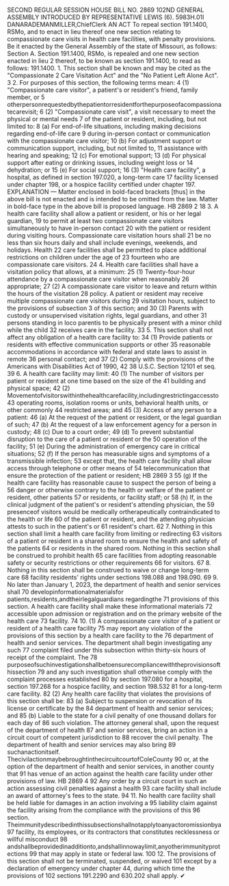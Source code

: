 SECOND REGULAR SESSION
HOUSE BILL NO. 2869
102ND GENERAL ASSEMBLY
INTRODUCED BY REPRESENTATIVE LEWIS (6).
5983H.01I DANARADEMANMILLER,ChiefClerk
AN ACT
To repeal section 191.1400, RSMo, and to enact in lieu thereof one new section relating to
compassionate care visits in health care facilities, with penalty provisions.
Be it enacted by the General Assembly of the state of Missouri, as follows:
Section A. Section 191.1400, RSMo, is repealed and one new section enacted in lieu
2 thereof, to be known as section 191.1400, to read as follows:
191.1400. 1. This section shall be known and may be cited as the "Compassionate
2 Care Visitation Act" and the "No Patient Left Alone Act".
3 2. For purposes of this section, the following terms mean:
4 (1) "Compassionate care visitor", a patient's or resident's friend, family member, or
5 otherpersonrequestedbythepatientorresidentforthepurposeofacompassionatecarevisit;
6 (2) "Compassionate care visit", a visit necessary to meet the physical or mental needs
7 of the patient or resident, including, but not limited to:
8 (a) For end-of-life situations, including making decisions regarding end-of-life care
9 during in-person contact or communication with the compassionate care visitor;
10 (b) For adjustment support or communication support, including, but not limited to,
11 assistance with hearing and speaking;
12 (c) For emotional support;
13 (d) For physical support after eating or drinking issues, including weight loss or
14 dehydration; or
15 (e) For social support;
16 (3) "Health care facility", a hospital, as defined in section 197.020, a long-term care
17 facility licensed under chapter 198, or a hospice facility certified under chapter 197.
EXPLANATION — Matter enclosed in bold-faced brackets [thus] in the above bill is not enacted and is
intended to be omitted from the law. Matter in bold-face type in the above bill is proposed language.
HB 2869 2
18 3. A health care facility shall allow a patient or resident, or his or her legal guardian,
19 to permit at least two compassionate care visitors simultaneously to have in-person contact
20 with the patient or resident during visiting hours. Compassionate care visitation hours shall
21 be no less than six hours daily and shall include evenings, weekends, and holidays. Health
22 care facilities shall be permitted to place additional restrictions on children under the age of
23 fourteen who are compassionate care visitors.
24 4. Health care facilities shall have a visitation policy that allows, at a minimum:
25 (1) Twenty-four-hour attendance by a compassionate care visitor when reasonably
26 appropriate;
27 (2) A compassionate care visitor to leave and return within the hours of the visitation
28 policy. A patient or resident may receive multiple compassionate care visitors during
29 visitation hours, subject to the provisions of subsection 3 of this section; and
30 (3) Parents with custody or unsupervised visitation rights, legal guardians, and other
31 persons standing in loco parentis to be physically present with a minor child while the child
32 receives care in the facility.
33 5. This section shall not affect any obligation of a health care facility to:
34 (1) Provide patients or residents with effective communication supports or other
35 reasonable accommodations in accordance with federal and state laws to assist in remote
36 personal contact; and
37 (2) Comply with the provisions of the Americans with Disabilities Act of 1990, 42
38 U.S.C. Section 12101 et seq.
39 6. A health care facility may limit:
40 (1) The number of visitors per patient or resident at one time based on the size of the
41 building and physical space;
42 (2) Movementofvisitorswithinthehealthcarefacility,includingrestrictingaccessto
43 operating rooms, isolation rooms or units, behavioral health units, or other commonly
44 restricted areas; and
45 (3) Access of any person to a patient:
46 (a) At the request of the patient or resident, or the legal guardian of such;
47 (b) At the request of a law enforcement agency for a person in custody;
48 (c) Due to a court order;
49 (d) To prevent substantial disruption to the care of a patient or resident or the
50 operation of the facility;
51 (e) During the administration of emergency care in critical situations;
52 (f) If the person has measurable signs and symptoms of a transmissible infection;
53 except that, the health care facility shall allow access through telephone or other means of
54 telecommunication that ensure the protection of the patient or resident;
HB 2869 3
55 (g) If the health care facility has reasonable cause to suspect the person of being a
56 danger or otherwise contrary to the health or welfare of the patient or resident, other patients
57 or residents, or facility staff; or
58 (h) If, in the clinical judgment of the patient's or resident's attending physician, the
59 presenceof visitors would be medically ortherapeutically contraindicated to the health or life
60 of the patient or resident, and the attending physician attests to such in the patient's or
61 resident's chart.
62 7. Nothing in this section shall limit a health care facility from limiting or redirecting
63 visitors of a patient or resident in a shared room to ensure the health and safety of the patients
64 or residents in the shared room. Nothing in this section shall be construed to prohibit health
65 care facilities from adopting reasonable safety or security restrictions or other requirements
66 for visitors.
67 8. Nothing in this section shall be construed to waive or change long-term care
68 facility residents' rights under sections 198.088 and 198.090.
69 9. No later than January 1, 2023, the department of health and senior services shall
70 developinformationalmaterialsfor patients,residents,andtheirlegalguardians regardingthe
71 provisions of this section. A health care facility shall make these informational materials
72 accessible upon admission or registration and on the primary website of the health care
73 facility.
74 10. (1) A compassionate care visitor of a patient or resident of a health care facility
75 may report any violation of the provisions of this section by a health care facility to the
76 department of health and senior services. The department shall begin investigating any such
77 complaint filed under this subsection within thirty-six hours of receipt of the complaint. The
78 purposeofsuchinvestigationshallbetoensurecompliancewiththeprovisionsofthissection
79 and any such investigation shall otherwise comply with the complaint processes established
80 by section 197.080 for a hospital, section 197.268 for a hospice facility, and section 198.532
81 for a long-term care facility.
82 (2) Any health care facility that violates the provisions of this section shall be:
83 (a) Subject to suspension or revocation of its license or certificate by the
84 department of health and senior services; and
85 (b) Liable to the state for a civil penalty of one thousand dollars for each day of
86 such violation. The attorney general shall, upon the request of the department of health
87 and senior services, bring an action in a circuit court of competent jurisdiction to
88 recover the civil penalty. The department of health and senior services may also bring
89 suchanactionitself. ThecivilactionmaybebroughtinthecircuitcourtofColeCounty
90 or, at the option of the department of health and senior services, in another county that
91 has venue of an action against the health care facility under other provisions of law.
HB 2869 4
92 Any order by a circuit court in such an action assessing civil penalties against a health
93 care facility shall include an award of attorney's fees to the state.
94 11. No health care facility shall be held liable for damages in an action involving a
95 liability claim against the facility arising from the compliance with the provisions of this
96 section. Theimmunitydescribedinthissubsectionshallnotapplytoanyactoromissionbya
97 facility, its employees, or its contractors that constitutes recklessness or willful misconduct
98 andshallbeprovidedinadditionto,andshallinnowaylimit,anyotherimmunityprotections
99 that may apply in state or federal law.
100 12. The provisions of this section shall not be terminated, suspended, or waived
101 except by a declaration of emergency under chapter 44, during which time the provisions of
102 sections 191.2290 and 630.202 shall apply.
✔
